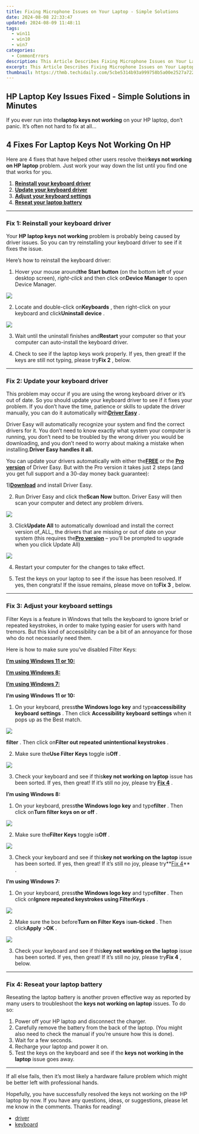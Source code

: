 ```yaml
---
title: Fixing Microphone Issues on Your Laptop - Simple Solutions
date: 2024-08-08 22:33:47
updated: 2024-08-09 11:48:11
tags:
  - win11
  - win10
  - win7
categories:
  - CommonErrors
description: This Article Describes Fixing Microphone Issues on Your Laptop - Simple Solutions
excerpt: This Article Describes Fixing Microphone Issues on Your Laptop - Simple Solutions
thumbnail: https://thmb.techidaily.com/5cbe5314b93a999758b5a00e2527a722031ccfee99834737192b083e09532191.jpg
---
```


## HP Laptop Key Issues Fixed - Simple Solutions in Minutes

 If you ever run into the**laptop keys not working** on your HP laptop, don’t panic. It’s often not hard to fix at all…

## 4 Fixes For Laptop Keys Not Working On HP

 Here are 4 fixes that have helped other users resolve their**keys not working on HP laptop** problem. Just work your way down the list until you find one that works for you.

1. [**Reinstall your keyboard driver**](#F1) [](#F1)
2. [**Update your keyboard driver**](#F2)
3. [**Adjust your keyboard settings**](#F3)
4. [**Reseat your laptop battery**](#F4)

---

### Fix 1: Reinstall your keyboard driver

 Your **HP laptop keys not working** problem is probably being caused by driver issues. So you can try reinstalling your keyboard driver to see if it fixes the issue.

Here’s how to reinstall the keyboard driver:

 1) Hover your mouse around**the Start button** (on the bottom left of your desktop screen), _right-click_  and then click on**Device Manager** to open Device Manager.

![](https://images.drivereasy.com/wp-content/uploads/2023/11/devicemanager.jpg)

 2) Locate and double-click on**Keyboards** , then right-click on your keyboard and click**Uninstall device** .

![](https://images.drivereasy.com/wp-content/uploads/2018/09/img_5b8e31f5aa318.jpg)

 3) Wait until the uninstall finishes and**Restart** your computer so that your computer can auto-install the keyboard driver.

 4) Check to see if the laptop keys work properly. If yes, then great! If the keys are still not typing, please try**Fix 2** , below.

---

### Fix 2: Update your keyboard driver

 This problem may occur if you are using the wrong keyboard driver or it’s out of date. So you should update your keyboard driver to see if it fixes your problem. If you don’t have the time, patience or skills to update the driver manually, you can do it automatically with[**Driver Easy**](https://tools.techidaily.com/drivereasy/download/) .

 Driver Easy will automatically recognize your system and find the correct drivers for it. You don’t need to know exactly what system your computer is running, you don’t need to be troubled by the wrong driver you would be downloading, and you don’t need to worry about making a mistake when installing.**Driver Easy handles it all.**

 You can update your drivers automatically with either the[**FREE**](https://tools.techidaily.com/drivereasy/download/) or the **[Pro version](https://tools.techidaily.com/drivereasy/download/)** [](https://tools.techidaily.com/drivereasy/download/) of Driver Easy. But with the Pro version it takes just 2 steps (and you get full support and a 30-day money back guarantee):

 1)[**Download**](https://tools.techidaily.com/drivereasy/download/) and install Driver Easy.

 2) Run Driver Easy and click the**Scan Now** button. Driver Easy will then scan your computer and detect any problem drivers.

![](https://images.drivereasy.com/wp-content/uploads/2018/08/img_5b714ceb240ee.jpg)

 3) Click**Update All** to automatically download and install the correct version of_ALL_ the drivers that are missing or out of date on your system (this requires the[**Pro version**](https://tools.techidaily.com/drivereasy/download/) – you’ll be prompted to upgrade when you click Update All)

![](https://images.drivereasy.com/wp-content/uploads/2018/07/img_5b5ad5d867f97.jpg)

4) Restart your computer for the changes to take effect.

5) Test the keys on your laptop to see if the issue has been resolved. If yes, then congrats! If the issue remains, please move on to**Fix 3** , below.

---

### Fix 3: Adjust your keyboard settings

 Filter Keys is a feature in Windows that tells the keyboard  to ignore brief or repeated keystrokes, in order to make typing easier for users with hand tremors. But this kind of accessibility can be a bit of an annoyance for those who do not necessarily need them.

Here is how to make sure you’ve disabled Filter Keys:

[**I’m using Windows 11 or 10:**](#W10)

[**I’m using Windows 8:**](#W8)

[**I’m using Windows 7:**](#W7)

 **I’m using Windows 11 or 10:**

 1) On your keyboard, press**the Windows logo key** and type**accessibility** **keyboard** **settings** . Then click **Accessibility** **keyboard** **settings** when it pops up as the Best match.

![](https://images.drivereasy.com/wp-content/uploads/2023/11/accessibility.jpg)

**filter** . Then click on**Filter out repeated unintentional keystrokes** .

 2) Make sure the**Use Filter Keys** toggle is**Off** .

![](https://images.drivereasy.com/wp-content/uploads/2023/11/KEYBOARDOFF-1200x672.jpg)

 3) Check your keyboard and see if this**key not working on laptop** issue has been sorted. If yes, then great! If it’s still no joy, please try[](#F4) **[Fix 4](#F4)** .

 **I’m using Windows 8:**

 1) On your keyboard, press**the Windows logo key**
 and type**filter** . Then click on**Turn filter keys on or off** .

![](https://images.drivereasy.com/wp-content/uploads/2018/09/img_5b8e36d46fa58.jpg)

 2) Make sure the**Filter Keys** toggle is**Off** .

![](https://images.drivereasy.com/wp-content/uploads/2018/09/img_5b8e381e40b3a.jpg)

 3) Check your keyboard and see if this**key not working on the laptop** issue has been sorted. If yes, then great! If it’s still no joy, please try**[Fix 4](#F4)** .

 **I’m using Windows 7:**

 1) On your keyboard, press**the Windows logo key** and type**filter** . Then click on**Ignore repeated keystrokes using FilterKeys** .

![](https://images.drivereasy.com/wp-content/uploads/2018/09/img_5b8e37a49754e.jpg)

 2) Make sure the box before**Turn on Filter Keys** is**un-ticked** . Then click**Apply** \>**OK** .

![](https://images.drivereasy.com/wp-content/uploads/2018/09/img_5b8e38ca1d161.jpg)

 3) Check your keyboard and see if this**key not working on the laptop** issue has been sorted. If yes, then great! If it’s still no joy, please try**Fix 4** , below.

---

### Fix 4: Reseat your laptop battery

 Reseating the laptop battery is another proven effective way as reported by many users to troubleshoot the **keys not working on laptop** issues. To do so:

1. Power off your HP laptop and disconnect the charger.
2. Carefully remove the battery from the back of the laptop. (You might also need to check the manual if you’re unsure how this is done).
3. Wait for a few seconds.
4. Recharge your laptop and power it on.
5. Test the keys on the keyboard and see if the **keys not working in the laptop** issue goes away.

---

 If all else fails, then it’s most likely a hardware failure problem which might be better left with professional hands.

 Hopefully, you have successfully resolved the keys not working on the HP laptop by now. If you have any questions, ideas, or suggestions, please let me know in the comments. Thanks for reading!

* [driver](https://tools.techidaily.com/drivereasy/download/)
* [keyboard](https://bellelily.pxf.io/m5azgm)

<ins class="adsbygoogle"
     style="display:block"
     data-ad-format="autorelaxed"
     data-ad-client="ca-pub-7571918770474297"
     data-ad-slot="1223367746"></ins>



<ins class="adsbygoogle"
     style="display:block"
     data-ad-client="ca-pub-7571918770474297"
     data-ad-slot="8358498916"
     data-ad-format="auto"
     data-full-width-responsive="true"></ins>

